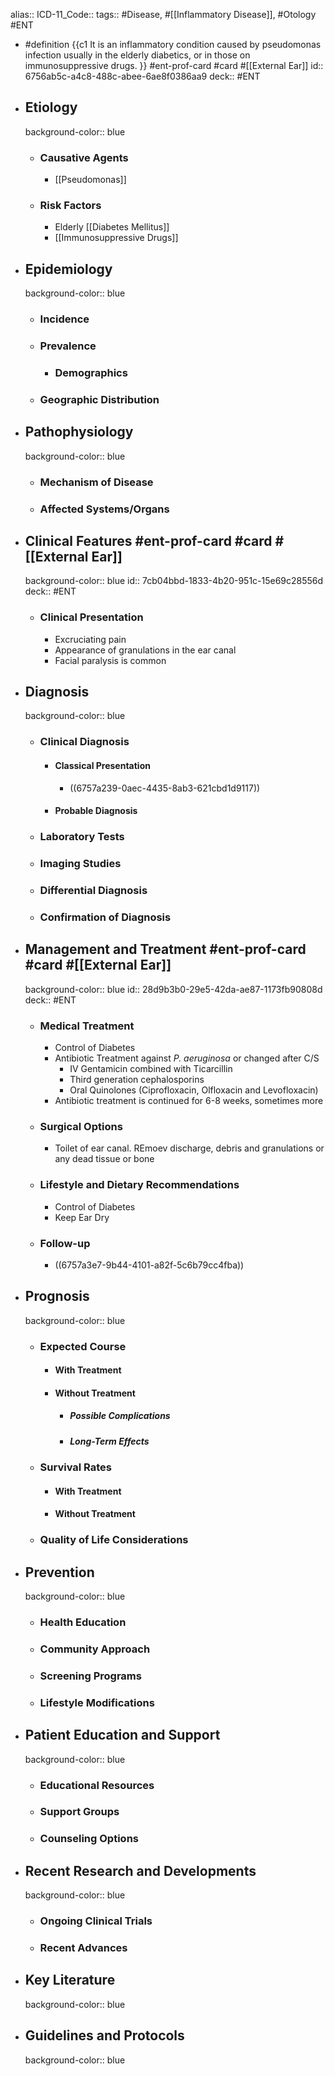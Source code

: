alias::
ICD-11_Code::
tags:: #Disease, #[[Inflammatory Disease]], #Otology #ENT

- #definition {{c1 It is an inflammatory condition caused by pseudomonas infection usually in the elderly diabetics, or in those on immunosuppressive drugs.  }} #ent-prof-card #card #[[External Ear]]
  id:: 6756ab5c-a4c8-488c-abee-6ae8f0386aa9
  deck:: #ENT
- ## Etiology
  background-color:: blue
  - ### Causative Agents
    - [[Pseudomonas]]
  - ### Risk Factors
    - Elderly [[Diabetes Mellitus]]
    - [[Immunosuppressive Drugs]]
- ## Epidemiology
  background-color:: blue
  - ### Incidence
  - ### Prevalence
    - ### Demographics
  - ### Geographic Distribution
- ## Pathophysiology
  background-color:: blue
  - ### Mechanism of Disease
  - ### Affected Systems/Organs
- ## Clinical Features #ent-prof-card #card #[[External Ear]]
  background-color:: blue
  id:: 7cb04bbd-1833-4b20-951c-15e69c28556d
  deck:: #ENT
  - ### Clinical Presentation
    - Excruciating pain
    - Appearance of granulations in the ear canal
    - Facial paralysis is common
- ## Diagnosis
  background-color:: blue
  - ### Clinical Diagnosis
    - #### Classical Presentation
      - ((6757a239-0aec-4435-8ab3-621cbd1d9117))
    - #### Probable Diagnosis
  - ### Laboratory Tests
  - ### Imaging Studies
  - ### Differential Diagnosis
  - ### Confirmation of Diagnosis
- ## Management and Treatment #ent-prof-card #card #[[External Ear]]
  background-color:: blue
  id:: 28d9b3b0-29e5-42da-ae87-1173fb90808d
  deck:: #ENT
  - ### Medical Treatment
    - Control of Diabetes
    - Antibiotic Treatment against _P. aeruginosa_ or changed after C/S
      - IV Gentamicin combined with Ticarcillin
      - Third generation cephalosporins
      - Oral Quinolones (Ciprofloxacin, Olfloxacin and Levofloxacin)
    - Antibiotic treatment is continued for 6-8 weeks, sometimes more
  - ### Surgical Options
    - Toilet of ear canal. REmoev discharge, debris and granulations or any dead tissue or bone
  - ### Lifestyle and Dietary Recommendations
    - Control of Diabetes
    - Keep Ear Dry
  - ### Follow-up
    - ((6757a3e7-9b44-4101-a82f-5c6b79cc4fba))
- ## Prognosis
  background-color:: blue
  - ### Expected Course
    - #### With Treatment
    - #### Without Treatment
      - ##### Possible Complications
      - ##### Long-Term Effects
  - ### Survival Rates
    - #### With Treatment
    - #### Without Treatment
  - ### Quality of Life Considerations
- ## Prevention
  background-color:: blue
  - ### Health Education
  - ### Community Approach
  - ### Screening Programs
  - ### Lifestyle Modifications
- ## Patient Education and Support
  background-color:: blue
  - ### Educational Resources
  - ### Support Groups
  - ### Counseling Options
- ## Recent Research and Developments
  background-color:: blue
  - ### Ongoing Clinical Trials
  - ### Recent Advances
- ## Key Literature
  background-color:: blue
- ## Guidelines and Protocols
  background-color:: blue
